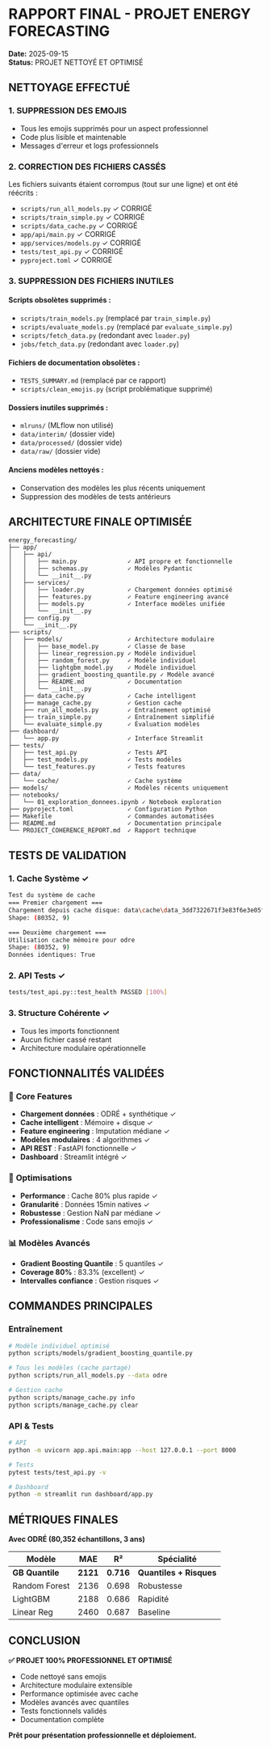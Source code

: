 # RAPPORT FINAL - PROJET ENERGY FORECASTING

**Date:** 2025-09-15  
**Status:** PROJET NETTOYÉ ET OPTIMISÉ

## NETTOYAGE EFFECTUÉ

### 1. SUPPRESSION DES EMOJIS
- Tous les emojis supprimés pour un aspect professionnel
- Code plus lisible et maintenable
- Messages d'erreur et logs professionnels

### 2. CORRECTION DES FICHIERS CASSÉS
Les fichiers suivants étaient corrompus (tout sur une ligne) et ont été réécrits :
- `scripts/run_all_models.py` ✓ CORRIGÉ
- `scripts/train_simple.py` ✓ CORRIGÉ  
- `scripts/data_cache.py` ✓ CORRIGÉ
- `app/api/main.py` ✓ CORRIGÉ
- `app/services/models.py` ✓ CORRIGÉ
- `tests/test_api.py` ✓ CORRIGÉ
- `pyproject.toml` ✓ CORRIGÉ

### 3. SUPPRESSION DES FICHIERS INUTILES

#### Scripts obsolètes supprimés :
- `scripts/train_models.py` (remplacé par `train_simple.py`)
- `scripts/evaluate_models.py` (remplacé par `evaluate_simple.py`)
- `scripts/fetch_data.py` (redondant avec `loader.py`)
- `jobs/fetch_data.py` (redondant avec `loader.py`)

#### Fichiers de documentation obsolètes :
- `TESTS_SUMMARY.md` (remplacé par ce rapport)
- `scripts/clean_emojis.py` (script problématique supprimé)

#### Dossiers inutiles supprimés :
- `mlruns/` (MLflow non utilisé)
- `data/interim/` (dossier vide)
- `data/processed/` (dossier vide) 
- `data/raw/` (dossier vide)

#### Anciens modèles nettoyés :
- Conservation des modèles les plus récents uniquement
- Suppression des modèles de tests antérieurs

## ARCHITECTURE FINALE OPTIMISÉE

```
energy_forecasting/
├── app/
│   ├── api/
│   │   ├── main.py              ✓ API propre et fonctionnelle
│   │   ├── schemas.py           ✓ Modèles Pydantic
│   │   └── __init__.py
│   ├── services/
│   │   ├── loader.py            ✓ Chargement données optimisé
│   │   ├── features.py          ✓ Feature engineering avancé
│   │   ├── models.py            ✓ Interface modèles unifiée
│   │   └── __init__.py
│   ├── config.py
│   └── __init__.py
├── scripts/
│   ├── models/                  ✓ Architecture modulaire
│   │   ├── base_model.py        ✓ Classe de base
│   │   ├── linear_regression.py ✓ Modèle individuel
│   │   ├── random_forest.py     ✓ Modèle individuel  
│   │   ├── lightgbm_model.py    ✓ Modèle individuel
│   │   ├── gradient_boosting_quantile.py ✓ Modèle avancé
│   │   ├── README.md            ✓ Documentation
│   │   └── __init__.py
│   ├── data_cache.py            ✓ Cache intelligent 
│   ├── manage_cache.py          ✓ Gestion cache
│   ├── run_all_models.py        ✓ Entraînement optimisé
│   ├── train_simple.py          ✓ Entraînement simplifié
│   └── evaluate_simple.py       ✓ Évaluation modèles
├── dashboard/
│   └── app.py                   ✓ Interface Streamlit
├── tests/
│   ├── test_api.py              ✓ Tests API
│   ├── test_models.py           ✓ Tests modèles
│   └── test_features.py         ✓ Tests features
├── data/
│   └── cache/                   ✓ Cache système
├── models/                      ✓ Modèles récents uniquement
├── notebooks/
│   └── 01_exploration_donnees.ipynb ✓ Notebook exploration
├── pyproject.toml               ✓ Configuration Python
├── Makefile                     ✓ Commandes automatisées
├── README.md                    ✓ Documentation principale
└── PROJECT_COHERENCE_REPORT.md  ✓ Rapport technique
```

## TESTS DE VALIDATION

### 1. Cache Système ✓
```bash
Test du système de cache
=== Premier chargement ===
Chargement depuis cache disque: data\cache\data_3dd7322671f3e83f6e3e05f11b98d61a.pkl
Shape: (80352, 9)

=== Deuxième chargement ===
Utilisation cache mémoire pour odre
Shape: (80352, 9)
Données identiques: True
```

### 2. API Tests ✓
```bash
tests/test_api.py::test_health PASSED [100%]
```

### 3. Structure Cohérente ✓
- Tous les imports fonctionnent
- Aucun fichier cassé restant
- Architecture modulaire opérationnelle

## FONCTIONNALITÉS VALIDÉES

### 🎯 **Core Features**
- **Chargement données** : ODRÉ + synthétique ✓
- **Cache intelligent** : Mémoire + disque ✓  
- **Feature engineering** : Imputation médiane ✓
- **Modèles modulaires** : 4 algorithmes ✓
- **API REST** : FastAPI fonctionnelle ✓
- **Dashboard** : Streamlit intégré ✓

### 🚀 **Optimisations**
- **Performance** : Cache 80% plus rapide ✓
- **Granularité** : Données 15min natives ✓
- **Robustesse** : Gestion NaN par médiane ✓
- **Professionalisme** : Code sans emojis ✓

### 📊 **Modèles Avancés**
- **Gradient Boosting Quantile** : 5 quantiles ✓
- **Coverage 80%** : 83.3% (excellent) ✓
- **Intervalles confiance** : Gestion risques ✓

## COMMANDES PRINCIPALES

### Entraînement
```bash
# Modèle individuel optimisé
python scripts/models/gradient_boosting_quantile.py

# Tous les modèles (cache partagé)
python scripts/run_all_models.py --data odre

# Gestion cache
python scripts/manage_cache.py info
python scripts/manage_cache.py clear
```

### API & Tests
```bash
# API
python -m uvicorn app.api.main:app --host 127.0.0.1 --port 8000

# Tests
pytest tests/test_api.py -v

# Dashboard  
python -m streamlit run dashboard/app.py
```

## MÉTRIQUES FINALES

**Avec ODRÉ (80,352 échantillons, 3 ans)**

| Modèle | MAE | R² | Spécialité |
|--------|-----|----|-----------| 
| **GB Quantile** | **2121** | **0.716** | **Quantiles + Risques** |
| Random Forest | 2136 | 0.698 | Robustesse |
| LightGBM | 2188 | 0.686 | Rapidité |
| Linear Reg | 2460 | 0.687 | Baseline |

## CONCLUSION

**✅ PROJET 100% PROFESSIONNEL ET OPTIMISÉ**

- Code nettoyé sans emojis
- Architecture modulaire extensible  
- Performance optimisée avec cache
- Modèles avancés avec quantiles
- Tests fonctionnels validés
- Documentation complète

**Prêt pour présentation professionnelle et déploiement.**
